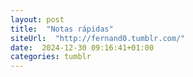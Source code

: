 ```yaml
---
layout: post
title:  "Notas rápidas"
siteUrl:  "http://fernand0.tumblr.com/"
date:  2024-12-30 09:16:41+01:00
categories: tumblr
---
```

